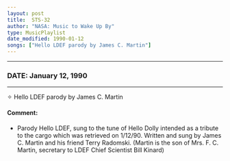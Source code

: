 ```yaml
---
layout: post
title:  STS-32
author: "NASA: Music to Wake Up By"
type: MusicPlaylist
date_modified: 1990-01-12
songs: ["Hello LDEF parody by James C. Martin"]
---
```


----
### DATE: January 12, 1990
----
✧ Hello LDEF parody by James C. Martin

#### Comment:
* Parody Hello LDEF, sung to the tune of Hello Dolly intended as a tribute to the cargo which was retrieved on 1/12/90. Written and sung by James C. Martin and his friend Terry Radomski. (Martin is the son of Mrs. F. C. Martin, secretary to LDEF Chief Scientist Bill Kinard)



<br/>
<center>
	<a target="_blank"
	   href="https://twitter.com/intent/tweet?hashtags=Space,NASA,Playlist,NASAWakeupCalls,SpaceProgram&text={{ page.author}}, '{{ page.songs.first }}' {{ page.title }}, {{ page.date | date: '%B %d, %Y' }}. {{ site.url }}{{ page.url }} @nasawakeupcalls">
	   <i class="fab fa-twitter" alt="Tweet this page" style="font-size: 1.3em;"></i>
	</a>
	&nbsp; 	<i class="fas fa-user-astronaut" style="font-size: 1.5em;"></i> &nbsp;
    <a type="amzn" search="'Hello LDEF parody by James C. Martin'" category="popular music">
        <i class="fab fa-amazon" style="font-size: 1.3em;"></i>
    </a>
</center>

